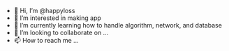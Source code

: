 - 👋 Hi, I’m @happyloss
- 👀 I’m interested in making app
- 🌱 I’m currently learning how to handle algorithm, network, and database
- 💞️ I’m looking to collaborate on ...
- 📫 How to reach me ...

<!---
happyloss/happyloss is a ✨ special ✨ repository because its `README.md` (this file) appears on your GitHub profile.
You can click the Preview link to take a look at your changes.
--->
